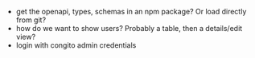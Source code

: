 - get the openapi, types, schemas in an npm package? Or load directly from git?
- how do we want to show users? Probably a table, then a details/edit view?
- login with congito admin credentials